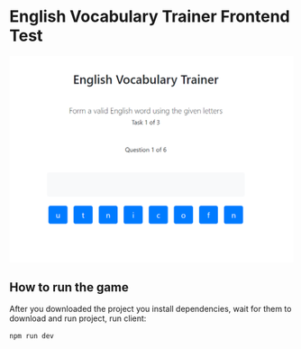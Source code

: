 # English Vocabulary Trainer Frontend Test

![ScreenShot](https://github.com/ivansychev/rawfiles/blob/e75b85753a620e64c819918b9de39f5416b3908b/wordsgame.png)

## How to run the game

After you downloaded the project you install dependencies, wait for them to download and run project, run client:
```
npm run dev
```
